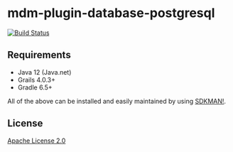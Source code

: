# mdm-plugin-database-postgresql

[![Build Status](https://jenkins.cs.ox.ac.uk/job/Mauro%20Data%20Mapper%20Plugins/job/mdm-plugin-database-postgresql/job/develop/badge/icon)](https://jenkins.cs.ox.ac.uk/job/Mauro%20Data%20Mapper%20Plugins/job/mdm-plugin-database-postgresql/job/develop/)

## Requirements

* Java 12 (Java.net)
* Grails 4.0.3+
* Gradle 6.5+

All of the above can be installed and easily maintained by using [SDKMAN!](https://sdkman.io/install).

## License

[Apache License 2.0](LICENSE)
